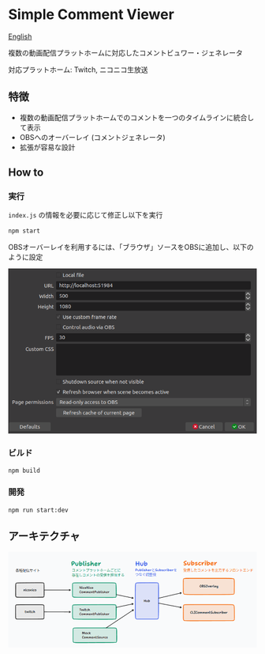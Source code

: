 # Simple Comment Viewer

[English](doc/README.en.png)

複数の動画配信プラットホームに対応したコメントビュワー・ジェネレータ

対応プラットホーム: Twitch, ニコニコ生放送

## 特徴

- 複数の動画配信プラットホームでのコメントを一つのタイムラインに統合して表示
- OBSへのオーバーレイ (コメントジェネレータ)
- 拡張が容易な設計

## How to

### 実行

`index.js` の情報を必要に応じて修正し以下を実行

```bash
npm start
```

OBSオーバーレイを利用するには、「ブラウザ」ソースをOBSに追加し、以下のように設定

![OBS](doc/obs.png)

### ビルド

```shell
npm build
```

### 開発

```shell
npm run start:dev
```

## アーキテクチャ

![architecture](doc/architecture.png)
